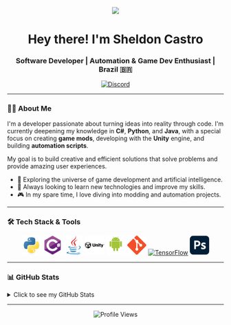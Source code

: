 <div id="header" align="center">
  <img src="https://media.giphy.com/media/M9gbBd9nbDrOTu1Mqx/giphy.gif" width="100"/>
  <h1 align="center">Hey there! I'm Sheldon Castro</h1>
  <h3 align="center">Software Developer | Automation & Game Dev Enthusiast | Brazil 🇧🇷</h3>
  <p align="center">
    </a>
    <a href="https://discordapp.com/users/517767032440356884" target="_blank">
      <img src="https://img.shields.io/badge/-Discord-5865F2?style=for-the-badge&logo=discord&logoColor=white" alt="Discord"/>
    </a>
  </p>
</div>

---

### 👨‍💻 About Me

I'm a developer passionate about turning ideas into reality through code. I'm currently deepening my knowledge in **C#**, **Python**, and **Java**, with a special focus on creating **game mods**, developing with the **Unity** engine, and building **automation scripts**.

My goal is to build creative and efficient solutions that solve problems and provide amazing user experiences.

- 🌱 Exploring the universe of game development and artificial intelligence.
- 🚀 Always looking to learn new technologies and improve my skills.
- 🎮 In my spare time, I love diving into modding and automation projects.

---

### 🛠️ Tech Stack & Tools

<p align="center">
  <a href="https://www.python.org" target="_blank"><img src="https://raw.githubusercontent.com/devicons/devicon/master/icons/python/python-original.svg" alt="Python" width="45" height="45"/></a>
  <a href="https://learn.microsoft.com/en-us/dotnet/csharp/" target="_blank"><img src="https://raw.githubusercontent.com/devicons/devicon/master/icons/csharp/csharp-original.svg" alt="C#" width="45" height="45"/></a>
  <a href="https://www.java.com" target="_blank"><img src="https://raw.githubusercontent.com/devicons/devicon/master/icons/java/java-original.svg" alt="Java" width="45" height="45"/></a>
  <a href="https://unity.com/" target="_blank"><img src="https://raw.githubusercontent.com/devicons/devicon/master/icons/unity/unity-original-wordmark.svg" alt="Unity" width="45" height="45"/></a>
  <a href="https://developer.android.com" target="_blank"><img src="https://raw.githubusercontent.com/devicons/devicon/master/icons/android/android-original-wordmark.svg" alt="Android" width="45" height="45"/></a>
  <a href="https://git-scm.com/" target="_blank"><img src="https://raw.githubusercontent.com/devicons/devicon/master/icons/git/git-original.svg" alt="Git" width="45" height="45"/></a>
  <a href="https://www.tensorflow.org" target="_blank"><img src="https://www.vectorlogo.zone/logos/tensorflow/tensorflow-icon.svg" alt="TensorFlow" width="45" height="45"/></a>
  <a href="https://www.photoshop.com/" target="_blank"><img src="https://raw.githubusercontent.com/devicons/devicon/master/icons/photoshop/photoshop-plain.svg" alt="Photoshop" width="45" height="45"/></a>
</p>

---

### 📊 GitHub Stats

<details>
  <summary>Click to see my GitHub Stats</summary>
  <br/>
  <div align="center">
    <a href="https://github.com/SheldonCastro">
      <img height="180em" src="https://github-readme-stats.vercel.app/api?username=sheldoncastro&show_icons=true&theme=tokyonight&include_all_commits=true&count_private=true&locale=en"/>
      <img height="180em" src="https://github-readme-stats.vercel.app/api/top-langs/?username=sheldoncastro&layout=compact&langs_count=7&theme=tokyonight&locale=en"/>
    </a>
  </div>
  <div align="center">
    <img src="https://github-readme-streak-stats.herokuapp.com/?user=sheldoncastro&theme=tokyonight" alt="GitHub Streak" />
  </div>
  <br/>
    <p align="center">
    <a href="https://github.com/ryo-ma/github-profile-trophy">
      <img src="https://github-profile-trophy.vercel.app/?username=sheldoncastro&theme=tokyonight&column=7&margin-w=15" alt="GitHub Trophy" />
    </a>
  </p>
</details>

---

<p align="center">
  <img src="https://komarev.com/ghpvc/?username=sheldoncastro&label=Profile+Visitors&color=0e75b6&style=flat" alt="Profile Views" />
</p>
